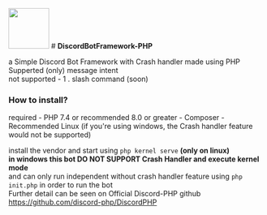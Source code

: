 <img src="https://cdn.discordapp.com/attachments/997562428529328188/1027912099848007680/Framework_Logo.png" width="80"> # <b>DiscordBotFramework-PHP</b>

a Simple Discord Bot Framework with Crash handler made using PHP
<br>Supperted (only) message intent<br>
not supported  - 1 . slash command (soon)
<h3>How to install?</h3>
required  - PHP 7.4 or recommended 8.0 or greater
          - Composer
          - Recommended Linux (if you're using windows, the Crash handler feature would not be supported)
          
install the vendor 
and start using  ``` php kernel serve ``` <b>(only on linux)</b><br>
<b>in windows this bot DO NOT SUPPORT Crash Handler and execute kernel mode</b> <br>
and can only run independent without crash handler feature using ``` php init.php ``` in order to run the bot <br>
Further detail can be seen on Official Discord-PHP github https://github.com/discord-php/DiscordPHP
